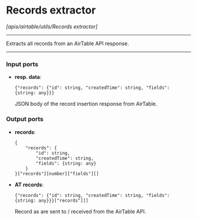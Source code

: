 # Records extractor

_[apis/airtable/utils/Records extractor]_

---

Extracts all records from an AirTable API response.<br>

---

### Input ports

* __resp. data__: 
    ```
    {"records": {"id": string, "createdTime": string, "fields": {string: any}}}
    ```

    JSON body of the record insertion response from AirTable.<br>

### Output ports

* __records__: 
    ```
    {
        "records": {
            "id": string,
            "createdTime": string,
            "fields": {string: any}
        }
    }["records"][number]["fields"][]
    ```


* __AT records__: 
    ```
    {"records": {"id": string, "createdTime": string, "fields": {string: any}}}["records"][]
    ```

    Record as are sent to / received from the AirTable API.<br>

